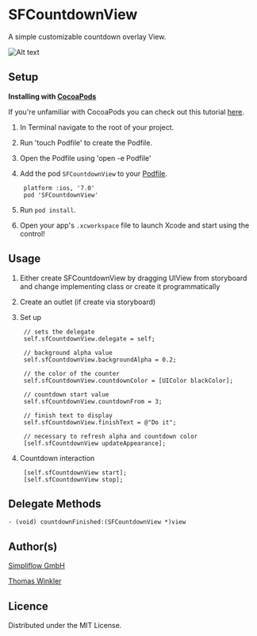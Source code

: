 SFCountdownView
==========================
A simple customizable countdown overlay View.

![Alt text](/screenshot_countdown.png "Countdown Overlay")

Setup
-----

**Installing with [CocoaPods](http://cocoapods.org)**

If you're unfamiliar with CocoaPods you can check out this tutorial [here](http://www.raywenderlich.com/12139/introduction-to-cocoapods).

1. In Terminal navigate to the root of your project.
2. Run 'touch Podfile' to create the Podfile.
3. Open the Podfile using 'open -e Podfile'
4. Add the pod `SFCountdownView` to your [Podfile](https://github.com/CocoaPods/CocoaPods/wiki/A-Podfile).

        platform :ios, '7.0'
        pod 'SFCountdownView'
        
5. Run `pod install`.
6. Open your app's `.xcworkspace` file to launch Xcode and start using the control!

Usage
-----
1. Either create SFCountdownView by dragging UIView from storyboard and change implementing class or create it programmatically
2. Create an outlet (if create via storyboard)
3. Set up 

        // sets the delegate
	    self.sfCountdownView.delegate = self;

	    // background alpha value
	    self.sfCountdownView.backgroundAlpha = 0.2;

	    // the color of the counter
	    self.sfCountdownView.countdownColor = [UIColor blackColor];

	    // countdown start value
	    self.sfCountdownView.countdownFrom = 3;

	    // finish text to display
	    self.sfCountdownView.finishText = @"Do it";

	    // necessary to refresh alpha and countdown color
	    [self.sfCountdownView updateAppearance];

4. Countdown interaction

        [self.sfCountdownView start];
        [self.sfCountdownView stop];

Delegate Methods
---------

	- (void) countdownFinished:(SFCountdownView *)view


Author(s)
-------

[Simpliflow GmbH](https://github.com/simpliflow)

[Thomas Winkler](https://github.com/tomgong)

Licence
-------

Distributed under the MIT License.

